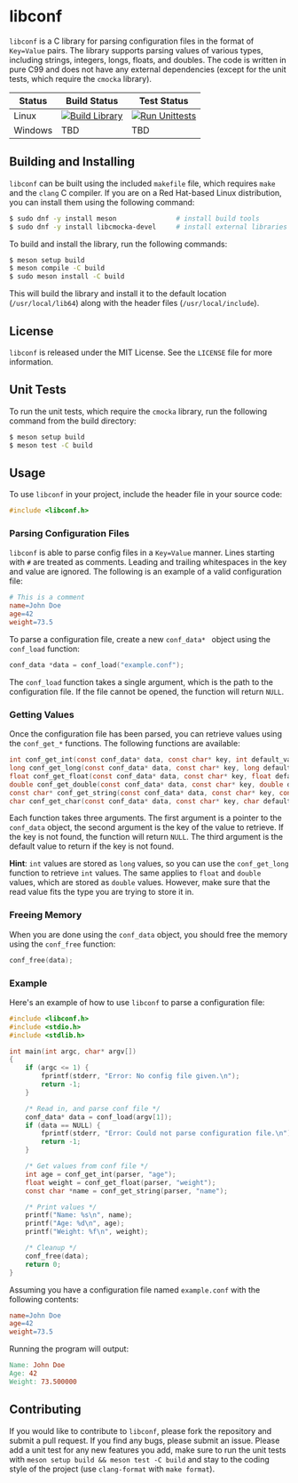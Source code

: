 # libconf

`libconf` is a C library for parsing configuration files in the format of
`Key=Value` pairs. The library supports parsing values of various types,
including strings, integers, longs, floats, and doubles. The code is written in
pure C99 and does not have any external dependencies (except for the unit tests,
which require the `cmocka` library).

<div align="center">

| Status  | Build Status                                                                                                                                                 | Test Status                                                                                                                                                  |
| ------- | ------------------------------------------------------------------------------------------------------------------------------------------------------------ | ------------------------------------------------------------------------------------------------------------------------------------------------------------ |
| Linux   | [![Build Library](https://github.com/shypard/libconf/actions/workflows/build.yml/badge.svg)](https://github.com/shypard/libconf/actions/workflows/build.yml) | [![Run Unittests](https://github.com/shypard/libconf/actions/workflows/tests.yml/badge.svg)](https://github.com/shypard/libconf/actions/workflows/tests.yml) |
| Windows | TBD                                                                                                                                                          | TBD                                                                                                                                                          |

</div>

## Building and Installing

`libconf` can be built using the included `makefile` file, which requires `make`
and the `clang` C compiler. If you are on a Red Hat-based Linux distribution,
you can install them using the following command:

```bash
$ sudo dnf -y install meson               # install build tools
$ sudo dnf -y install libcmocka-devel     # install external libraries
```

To build and install the library, run the following commands:

```bash
$ meson setup build
$ meson compile -C build
$ sudo meson install -C build
```

This will build the library and install it to the default location
(`/usr/local/lib64`) along with the header files (`/usr/local/include`).

## License

`libconf` is released under the MIT License. See the `LICENSE` file for more
information.

## Unit Tests

To run the unit tests, which require the `cmocka` library, run the following
command from the build directory:

```bash
$ meson setup build
$ meson test -C build
```

## Usage

To use `libconf` in your project, include the header file in your source code:

```c
#include <libconf.h>
```

### Parsing Configuration Files

`libconf` is able to parse config files in a `Key=Value` manner. Lines starting
with `#` are treated as comments. Leading and trailing whitespaces in the key
and value are ignored. The following is an example of a valid configuration
file:

```makefile
# This is a comment
name=John Doe
age=42
weight=73.5
```

To parse a configuration file, create a new `conf_data* ` object using the
`conf_load` function:

```c
conf_data *data = conf_load("example.conf");
```

The `conf_load` function takes a single argument, which is the path to the
configuration file. If the file cannot be opened, the function will return
`NULL`.

### Getting Values

Once the configuration file has been parsed, you can retrieve values using the
`conf_get_*` functions. The following functions are available:

```c
int conf_get_int(const conf_data* data, const char* key, int default_value);
long conf_get_long(const conf_data* data, const char* key, long default_value);
float conf_get_float(const conf_data* data, const char* key, float default_value);
double conf_get_double(const conf_data* data, const char* key, double default_value);
const char* conf_get_string(const conf_data* data, const char* key, const char* default_value);
char conf_get_char(const conf_data* data, const char* key, char default_value);
```

Each function takes three arguments. The first argument is a pointer to the
`conf_data` object, the second argument is the key of the value to retrieve. If
the key is not found, the function will return `NULL`. The third argument is the
default value to return if the key is not found.

**Hint**: `int` values are stored as `long` values, so you can use the
`conf_get_long` function to retrieve `int` values. The same applies to `float`
and `double` values, which are stored as `double` values. However, make sure
that the read value fits the type you are trying to store it in.

### Freeing Memory

When you are done using the `conf_data` object, you should free the memory using
the `conf_free` function:

```c
conf_free(data);
```

### Example

Here's an example of how to use `libconf` to parse a configuration file:

```c
#include <libconf.h>
#include <stdio.h>
#include <stdlib.h>

int main(int argc, char* argv[])
{
    if (argc <= 1) {
        fprintf(stderr, "Error: No config file given.\n");
        return -1;
    }

    /* Read in, and parse conf file */
    conf_data* data = conf_load(argv[1]);
    if (data == NULL) {
        fprintf(stderr, "Error: Could not parse configuration file.\n");
        return -1;
    }

    /* Get values from conf file */
    int age = conf_get_int(parser, "age");
    float weight = conf_get_float(parser, "weight");
    const char *name = conf_get_string(parser, "name");

    /* Print values */
    printf("Name: %s\n", name);
    printf("Age: %d\n", age);
    printf("Weight: %f\n", weight);

    /* Cleanup */
    conf_free(data);
    return 0;
}
```

Assuming you have a configuration file named `example.conf` with the following
contents:

```makefile
name=John Doe
age=42
weight=73.5
```

Running the program will output:

```makefile
Name: John Doe
Age: 42
Weight: 73.500000
```

## Contributing

If you would like to contribute to `libconf`, please fork the repository and
submit a pull request. If you find any bugs, please submit an issue. Please add
a unit test for any new features you add, make sure to run the unit tests with
`meson setup build && meson test -C build` and stay to the coding style of the
project (use `clang-format` with `make format`).

